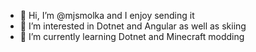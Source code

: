 - 👋 Hi, I’m @mjsmolka and I enjoy sending it
- 👀 I’m interested in Dotnet and Angular as well as skiing
- 🌱 I’m currently learning Dotnet and Minecraft modding
